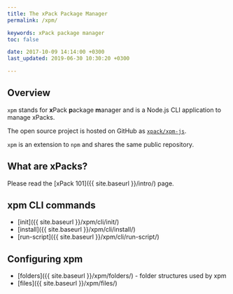 ```yaml
---
title: The xPack Package Manager
permalink: /xpm/

keywords: xPack package manager
toc: false

date: 2017-10-09 14:14:00 +0300
last_updated: 2019-06-30 10:30:20 +0300

---
```


## Overview

`xpm` stands for **x**Pack **p**ackage **m**anager and is a Node.js CLI 
application to manage xPacks.

The open source project is hosted on GitHub as 
[`xpack/xpm-js`](https://github.com/xpack/xpm-js.git).

`xpm` is an extension to `npm` and shares the same public repository.

## What are xPacks?

Please read the [xPack 101]({{ site.baseurl }}/intro/) page.

## xpm CLI commands

- [init]({{ site.baseurl }}/xpm/cli/init/)
- [install]({{ site.baseurl }}/xpm/cli/install/)
- [run-script]({{ site.baseurl }}/xpm/cli/run-script/)

## Configuring xpm

- [folders]({{ site.baseurl }}/xpm/folders/) - folder structures used by xpm
- [files]({{ site.baseurl }}/xpm/files/)
